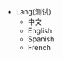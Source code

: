 <!--
 * @Author: Rainy
 * @Github: https://github.com/Rain120
 * @Date: 2019-01-20 14:09:08
 * @LastEditTime: 2019-01-20 16:10:40
 -->
* Lang(测试)
  * 中文
  * English
  * Spanish
  * French

